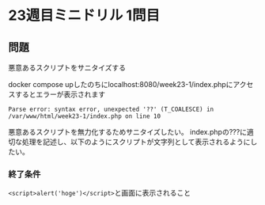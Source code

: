 # 23週目ミニドリル 1問目

## 問題

悪意あるスクリプトをサニタイズする

docker compose upしたのちにlocalhost:8080/week23-1/index.phpにアクセスするとエラーが表示されます

```
Parse error: syntax error, unexpected '??' (T_COALESCE) in /var/www/html/week23-1/index.php on line 10
```

悪意あるスクリプトを無力化するためサニタイズしたい。
index.phpの???に適切な処理を記述し、以下のようにスクリプトが文字列として表示されるようにしたい。
### 終了条件
`<script>alert('hoge')</script>`と画面に表示されること


